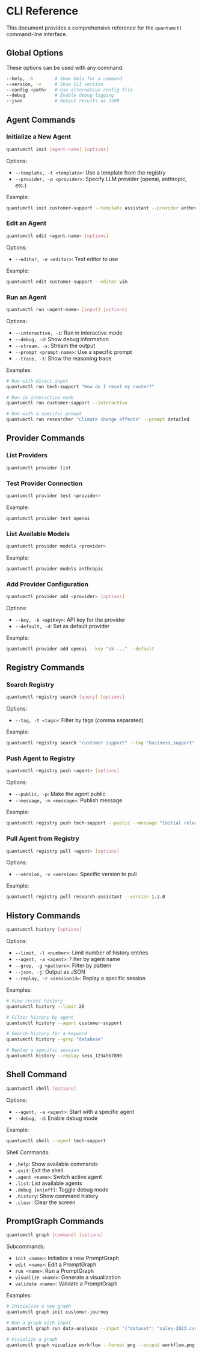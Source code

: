# CLI Reference

This document provides a comprehensive reference for the `quantumctl` command-line interface.

## Global Options

These options can be used with any command:

```bash
--help, -h        # Show help for a command
--version, -v     # Show CLI version
--config <path>   # Use alternative config file
--debug           # Enable debug logging
--json            # Output results as JSON
```

## Agent Commands

### Initialize a New Agent

```bash
quantumctl init [agent-name] [options]
```

Options:
- `--template, -t <template>`: Use a template from the registry
- `--provider, -p <provider>`: Specify LLM provider (openai, anthropic, etc.)

Example:
```bash
quantumctl init customer-support --template assistant --provider anthropic
```

### Edit an Agent

```bash
quantumctl edit <agent-name> [options]
```

Options:
- `--editor, -e <editor>`: Text editor to use

Example:
```bash
quantumctl edit customer-support --editor vim
```

### Run an Agent

```bash
quantumctl run <agent-name> [input] [options]
```

Options:
- `--interactive, -i`: Run in interactive mode
- `--debug, -d`: Show debug information
- `--stream, -s`: Stream the output
- `--prompt <prompt-name>`: Use a specific prompt
- `--trace, -t`: Show the reasoning trace

Examples:
```bash
# Run with direct input
quantumctl run tech-support "How do I reset my router?"

# Run in interactive mode
quantumctl run customer-support --interactive

# Run with a specific prompt
quantumctl run researcher "Climate change effects" --prompt detailed
```

## Provider Commands

### List Providers

```bash
quantumctl provider list
```

### Test Provider Connection

```bash
quantumctl provider test <provider>
```

Example:
```bash
quantumctl provider test openai
```

### List Available Models

```bash
quantumctl provider models <provider>
```

Example:
```bash
quantumctl provider models anthropic
```

### Add Provider Configuration

```bash
quantumctl provider add <provider> [options]
```

Options:
- `--key, -k <apiKey>`: API key for the provider
- `--default, -d`: Set as default provider

Example:
```bash
quantumctl provider add openai --key "sk-..." --default
```

## Registry Commands

### Search Registry

```bash
quantumctl registry search [query] [options]
```

Options:
- `--tag, -t <tags>`: Filter by tags (comma separated)

Example:
```bash
quantumctl registry search "customer support" --tag "business,support"
```

### Push Agent to Registry

```bash
quantumctl registry push <agent> [options]
```

Options:
- `--public, -p`: Make the agent public
- `--message, -m <message>`: Publish message

Example:
```bash
quantumctl registry push tech-support --public --message "Initial release"
```

### Pull Agent from Registry

```bash
quantumctl registry pull <agent> [options]
```

Options:
- `--version, -v <version>`: Specific version to pull

Example:
```bash
quantumctl registry pull research-assistant --version 1.2.0
```

## History Commands

```bash
quantumctl history [options]
```

Options:
- `--limit, -l <number>`: Limit number of history entries
- `--agent, -a <agent>`: Filter by agent name
- `--grep, -g <pattern>`: Filter by pattern
- `--json, -j`: Output as JSON
- `--replay, -r <sessionId>`: Replay a specific session

Examples:
```bash
# View recent history
quantumctl history --limit 20

# Filter history by agent
quantumctl history --agent customer-support

# Search history for a keyword
quantumctl history --grep "database"

# Replay a specific session
quantumctl history --replay sess_1234567890
```

## Shell Command

```bash
quantumctl shell [options]
```

Options:
- `--agent, -a <agent>`: Start with a specific agent
- `--debug, -d`: Enable debug mode

Example:
```bash
quantumctl shell --agent tech-support
```

Shell Commands:
- `.help`: Show available commands
- `.exit`: Exit the shell
- `.agent <name>`: Switch active agent
- `.list`: List available agents
- `.debug [on|off]`: Toggle debug mode
- `.history`: Show command history
- `.clear`: Clear the screen

## PromptGraph Commands

```bash
quantumctl graph [command] [options]
```

Subcommands:
- `init <name>`: Initialize a new PromptGraph
- `edit <name>`: Edit a PromptGraph
- `run <name>`: Run a PromptGraph
- `visualize <name>`: Generate a visualization
- `validate <name>`: Validate a PromptGraph

Examples:
```bash
# Initialize a new graph
quantumctl graph init customer-journey

# Run a graph with input
quantumctl graph run data-analysis --input '{"dataset": "sales-2023.csv"}'

# Visualize a graph
quantumctl graph visualize workflow --format png --output workflow.png
```